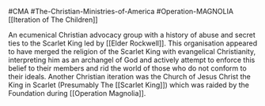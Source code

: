 #CMA #The-Christian-Ministries-of-America #Operation-MAGNOLIA
[[Iteration of The Children]]

An ecumenical Christian advocacy group with a history of abuse and secret ties to the Scarlet King led by [[Elder Rockwell]]. This organisation appeared to have merged the religion of the Scarlet King with evangelical Christianity, interpreting him as an archangel of God and actively attempt to enforce this belief to their members and rid the world of those who do not conform to their ideals. Another Christian iteration was the Church of Jesus Christ the King in Scarlet (Presumably The [[Scarlet King]]) which was raided by the Foundation during [[Operation Magnolia]].